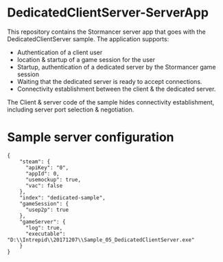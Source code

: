 DedicatedClientServer-ServerApp
===============================
This repository contains the Stormancer server app that goes with the DedicatedClientServer sample. The application supports:

- Authentication of a client user
- location & startup of a game session for the user
- Startup, authentication  of a dedicated server by the Stormancer game session
- Waiting that the dedicated server is ready to accept connections.
- Connectivity establishment between the client & the dedicated server.

The Client & server code of the sample hides connectivity establishment, including server port selection & negotiation.

Sample server configuration
===========================

    {
	    "steam": {
		  "apiKey": "0",
		  "appId": 0,
		  "usemockup": true,
		  "vac": false
	    },
	    "index": "dedicated-sample",
	    "gameSession": {
	  	  "usep2p": true
	    },
	    "gameServer": {
	  	  "log": true,
	  	  "executable": "D:\\Intrepid\\20171207\\Sample_05_DedicatedClientServer.exe"
	    }
    }
